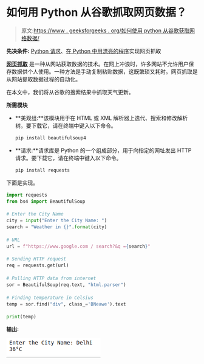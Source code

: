 # 如何用 Python 从谷歌抓取网页数据？

> 原文:[https://www . geeksforgeeks . org/如何使用 python 从谷歌获取网络数据/](https://www.geeksforgeeks.org/how-to-scrape-web-data-from-google-using-python/)

**先决条件:** [Python 请求](https://www.geeksforgeeks.org/python-requests-tutorial/)、[在 Python 中用漂亮的程序](https://www.geeksforgeeks.org/implementing-web-scraping-python-beautiful-soup/)实现网页抓取

**[网页抓取](https://www.geeksforgeeks.org/introduction-to-web-scraping/)** 是一种从网站获取数据的技术。在网上冲浪时，许多网站不允许用户保存数据供个人使用。一种方法是手动复制粘贴数据，这既繁琐又耗时。网页抓取是从网站提取数据过程的自动化。

在本文中，我们将从谷歌的搜索结果中抓取天气更新。

**所需模块**

*   **美观组:**该模块用于在 HTML 或 XML 解析器上迭代、搜索和修改解析树。要下载它，请在终端中键入以下命令。

    ```py
    pip install beautifulsoup4
    ```

*   **请求:**请求库是 Python 的一个组成部分，用于向指定的网址发出 HTTP 请求。要下载它，请在终端中键入以下命令。

    ```py
    pip install requests
    ```

下面是实现。

```py
import requests
from bs4 import BeautifulSoup

# Enter the City Name
city = input("Enter the City Name: ")
search = "Weather in {}".format(city)

# URL 
url = f"https://www.google.com / search?&q ={search}" 

# Sending HTTP request
req = requests.get(url)

# Pulling HTTP data from internet
sor = BeautifulSoup(req.text, "html.parser") 

# Finding temperature in Celsius
temp = sor.find("div", class_='BNeawe').text

print(temp)
```

**输出:**

![python-weather-data-web-scraping](img/91659666cf365e5ba4e72d6f06ca219e.png)